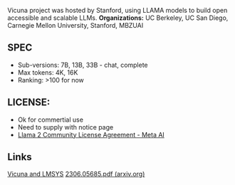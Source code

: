 Vicuna project was hosted by Stanford, using LLAMA models to build open accessible and scalable LLMs.
**Organizations:** UC Berkeley, UC San Diego, Carnegie Mellon University, Stanford, MBZUAI

## SPEC
- Sub-versions: 7B, 13B, 33B - chat, complete
- Max tokens: 4K, 16K
- Ranking: >100 for now
## LICENSE: 
- Ok for commertial use
- Need to supply with notice page
- [Llama 2 Community License Agreement - Meta AI](https://ai.meta.com/llama/license/)
## Links
[Vicuna and LMSYS](https://huggingface.co/lmsys)
[2306.05685.pdf (arxiv.org)](https://arxiv.org/pdf/2306.05685.pdf)
